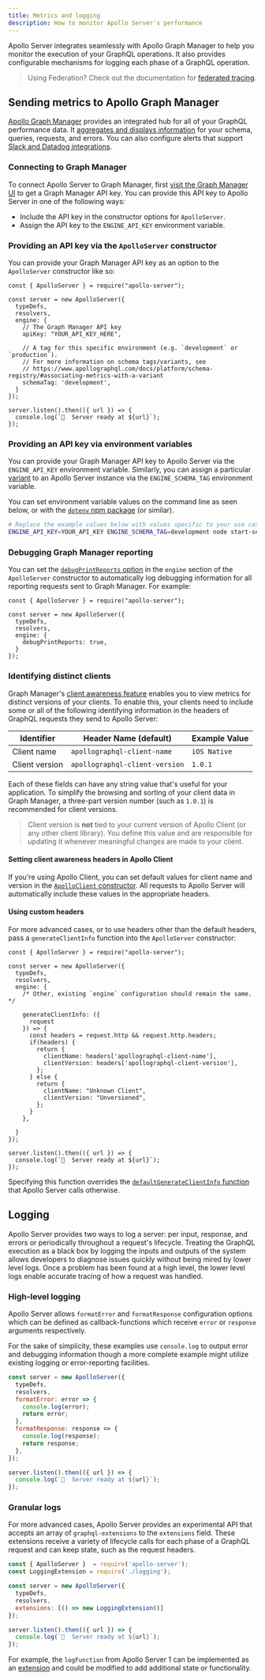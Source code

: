 ```yaml
---
title: Metrics and logging
description: How to monitor Apollo Server's performance
---
```


Apollo Server integrates seamlessly with Apollo Graph Manager to help you monitor the execution of your GraphQL operations. It also provides configurable mechanisms for logging each phase of a GraphQL operation.

> Using Federation? Check out the documentation for [federated tracing](/federation/metrics/).

## Sending metrics to Apollo Graph Manager

[Apollo Graph Manager](https://www.apollographql.com/docs/platform/graph-manager-overview/) provides an integrated hub for all of your GraphQL performance data. It [aggregates and displays information](https://www.apollographql.com/docs/platform/performance/) for your schema, queries, requests, and errors. You can also configure alerts that support [Slack and Datadog integrations](https://www.apollographql.com/docs/platform/integrations/).

### Connecting to Graph Manager

To connect Apollo Server to Graph Manager, first [visit the Graph Manager UI](https://engine.apollographql.com/) to get a Graph Manager API key. You can provide this API key to Apollo Server in one of the following ways:

* Include the API key in the constructor options for `ApolloServer`.
* Assign the API key to the `ENGINE_API_KEY` environment variable.

### Providing an API key via the `ApolloServer` constructor

You can provide your Graph Manager API key as an option to the `ApolloServer`
constructor like so:

```js{6-14}
const { ApolloServer } = require("apollo-server");

const server = new ApolloServer({
  typeDefs,
  resolvers,
  engine: {
    // The Graph Manager API key
    apiKey: "YOUR_API_KEY_HERE",

    // A tag for this specific environment (e.g. `development` or `production`).
    // For more information on schema tags/variants, see
    // https://www.apollographql.com/docs/platform/schema-registry/#associating-metrics-with-a-variant
    schemaTag: 'development',
  }
});

server.listen().then(({ url }) => {
  console.log(`🚀  Server ready at ${url}`);
});
```

### Providing an API key via environment variables

You can provide your Graph Manager API key to Apollo Server via the `ENGINE_API_KEY` environment variable. Similarly, you can assign a particular [variant](https://www.apollographql.com/docs/platform/schema-registry/#managing-environments)
to an Apollo Server instance via the `ENGINE_SCHEMA_TAG` environment variable.

You can set environment variable values on the command line as seen below, or with the [`dotenv` npm package](https://www.npmjs.com/package/dotenv) (or similar).

```bash
# Replace the example values below with values specific to your use case.
ENGINE_API_KEY=YOUR_API_KEY ENGINE_SCHEMA_TAG=development node start-server.js
```

### Debugging Graph Manager reporting

You can set the [`debugPrintReports` option](https://github.com/apollographql/apollo-server/blob/master/packages/apollo-engine-reporting/src/agent.ts#L429-L433) in the `engine` section of the `ApolloServer` constructor to automatically log debugging information for all reporting requests sent to Graph Manager.  For example:

```js{8}
const { ApolloServer } = require("apollo-server");

const server = new ApolloServer({
  typeDefs,
  resolvers,
  engine: {
    debugPrintReports: true,
  }
});
```

### Identifying distinct clients

Graph Manager's [client awareness feature](https://www.apollographql.com/docs/platform/client-awareness) enables you to view metrics for distinct versions
of your clients. To enable this, your clients need to include some or all of the following identifying information in the headers of GraphQL requests they
send to Apollo Server:

| Identifier | Header Name (default) | Example Value |
|----|----|----|
| Client name | `apollographql-client-name` | `iOS Native` |
| Client version | `apollographql-client-version` | `1.0.1` |

Each of these fields can have any string value that's useful for your application.
To simplify the browsing and sorting of your client data in Graph Manager,
a three-part version number (such as `1.0.1`) is recommended for client versions.

> Client version is **not** tied to your current version of Apollo
> Client (or any other client library). You define this value and are responsible
> for updating it whenever meaningful changes are made to your client.

#### Setting client awareness headers in Apollo Client

If you're using Apollo Client, you can set default values for client name and
version in the [`ApolloClient` constructor](https://www.apollographql.com/docs/react/api/apollo-client/#the-apolloclient-constructor). All requests to Apollo Server will automatically include these values in the appropriate headers.

#### Using custom headers

For more advanced cases, or to use headers other than the default headers, pass a `generateClientInfo` function into the `ApolloServer` constructor:

```js{9-24}
const { ApolloServer } = require("apollo-server");

const server = new ApolloServer({
  typeDefs,
  resolvers,
  engine: {
    /* Other, existing `engine` configuration should remain the same. */

    generateClientInfo: ({
      request
    }) => {
      const headers = request.http && request.http.headers;
      if(headers) {
        return {
          clientName: headers['apollographql-client-name'],
          clientVersion: headers['apollographql-client-version'],
        };
      } else {
        return {
          clientName: "Unknown Client",
          clientVersion: "Unversioned",
        };
      }
    },

  }
});

server.listen().then(({ url }) => {
  console.log(`🚀  Server ready at ${url}`);
});
```

Specifying this function overrides the [`defaultGenerateClientInfo` function](https://github.com/apollographql/apollo-server/blob/master/packages/apollo-engine-reporting/src/extension.ts#L205-L228) that Apollo Server calls otherwise.

## Logging

Apollo Server provides two ways to log a server: per input, response, and errors or periodically throughout a request's lifecycle. Treating the GraphQL execution as a black box by logging the inputs and outputs of the system allows developers to diagnose issues quickly without being mired by lower level logs. Once a problem has been found at a high level, the lower level logs enable accurate tracing of how a request was handled.

### High-level logging

Apollo Server allows `formatError` and `formatResponse` configuration options which can be defined as callback-functions which receive `error` or `response` arguments respectively.

For the sake of simplicity, these examples use `console.log` to output error and debugging information though a more complete example might utilize existing logging or error-reporting facilities.

```js
const server = new ApolloServer({
  typeDefs,
  resolvers,
  formatError: error => {
    console.log(error);
    return error;
  },
  formatResponse: response => {
    console.log(response);
    return response;
  },
});

server.listen().then(({ url }) => {
  console.log(`🚀  Server ready at ${url}`);
});
```

### Granular logs

For more advanced cases, Apollo Server provides an experimental API that accepts an array of `graphql-extensions` to the `extensions` field. These extensions receive a variety of lifecycle calls for each phase of a GraphQL request and can keep state, such as the request headers.

```js
const { ApolloServer }  = require('apollo-server');
const LoggingExtension = require('./logging');

const server = new ApolloServer({
  typeDefs,
  resolvers,
  extensions: [() => new LoggingExtension()]
});

server.listen().then(({ url }) => {
  console.log(`🚀  Server ready at ${url}`);
});
```

For example, the `logFunction` from Apollo Server 1 can be implemented as an [extension](https://github.com/apollographql/apollo-server/blob/8914b135df9840051fe81cc9224b444cfc5b61ab/packages/apollo-server-core/src/logging.ts) and could be modified to add additional state or functionality.
